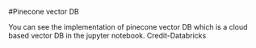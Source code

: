 #Pinecone vector DB

You can see the implementation of pinecone vector DB which is a cloud based vector DB in the jupyter notebook.
Credit-Databricks
